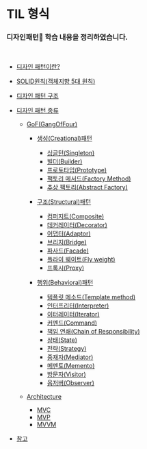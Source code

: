 # TIL 형식

### 디자인패턴🎨 학습 내용을 정리하였습니다.

<br>

- [디자인 패턴이란?]()

- [SOLID원칙(객체지향 5대 원칙) ]()

- [디자인 패턴 구조]()

- [디자인 패턴 종류]()
    - [GoF(GangOfFour)]()
        - [생성(Creational)패턴]()
            - [싱글턴(Singleton)]()
            - [빌더(Builder)]()
            - [프로토타입(Prototype)]()
            - [팩토리 메서드(Factory Method)]()
            - [추상 팩토리(Abstract Factory)]()

        - [구조(Structural)패턴]()
            - [컴퍼지트(Composite)]()
            - [데커레이터(Decorator)]()
            - [어댑터(Adaptor)]()
            - [브리지(Bridge)]()
            - [파사드(Facade)]()
            - [플라이 웨이트(Fly weight)]()
            - [프록시(Proxy)]()

        - [행위(Behavioral)패턴]()
            - [템플릿 메소드(Template method)]()
            - [인터프리터(Interpreter)]()
            - [이터레이터(Iterator)]()
            - [커멘드(Command)]()
            - [책임 연쇄(Chain of Responsibility)]()
            - [상태(State)]()
            - [전략(Strategy)]()
            - [중재자(Mediator)]()
            - [메멘토(Memento)]()
            - [방문자(Visitor)]()
            - [옵저버(Observer)]()

    - [Architecture]()
        - [MVC]()
        - [MVP]()
        - [MVVM]()

- [참고]()